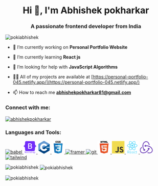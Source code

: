 <h1 align="center">Hi 👋, I'm Abhishek pokharkar</h1>
<h3 align="center">A passionate frontend developer from India</h3>

<p align="left"> <img src="https://komarev.com/ghpvc/?username=pokiabhishek&label=Profile%20views&color=0e75b6&style=flat" alt="pokiabhishek" /> </p>

- 🔭 I’m currently working on **Personal Portfolio Website**

- 🌱 I’m currently learning **React js**

- 🤝 I’m looking for help with **JavaScript Algorithms**

- 👨‍💻 All of my projects are available at [https://personal-portfolio-045.netlify.app/](https://personal-portfolio-045.netlify.app/)

- 📫 How to reach me **abhishekpokharkar81@gmail.com**

<h3 align="left">Connect with me:</h3>
<p align="left">
<a href="https://linkedin.com/in/abhishekpokharkar" target="blank"><img align="center" src="https://raw.githubusercontent.com/rahuldkjain/github-profile-readme-generator/master/src/images/icons/Social/linked-in-alt.svg" alt="abhishekpokharkar" height="30" width="40" /></a>
</p>

<h3 align="left">Languages and Tools:</h3>
<p align="left"> <a href="https://babeljs.io/" target="_blank" rel="noreferrer"> <img src="https://www.vectorlogo.zone/logos/babeljs/babeljs-icon.svg" alt="babel" width="40" height="40"/> </a> <a href="https://getbootstrap.com" target="_blank" rel="noreferrer"> <img src="https://raw.githubusercontent.com/devicons/devicon/master/icons/bootstrap/bootstrap-plain-wordmark.svg" alt="bootstrap" width="40" height="40"/> </a> <a href="https://www.w3schools.com/cpp/" target="_blank" rel="noreferrer"> <img src="https://raw.githubusercontent.com/devicons/devicon/master/icons/cplusplus/cplusplus-original.svg" alt="cplusplus" width="40" height="40"/> </a> <a href="https://www.w3schools.com/css/" target="_blank" rel="noreferrer"> <img src="https://raw.githubusercontent.com/devicons/devicon/master/icons/css3/css3-original-wordmark.svg" alt="css3" width="40" height="40"/> </a> <a href="https://www.framer.com/" target="_blank" rel="noreferrer"> <img src="https://www.vectorlogo.zone/logos/framer/framer-icon.svg" alt="framer" width="40" height="40"/> </a> <a href="https://git-scm.com/" target="_blank" rel="noreferrer"> <img src="https://www.vectorlogo.zone/logos/git-scm/git-scm-icon.svg" alt="git" width="40" height="40"/> </a> <a href="https://www.w3.org/html/" target="_blank" rel="noreferrer"> <img src="https://raw.githubusercontent.com/devicons/devicon/master/icons/html5/html5-original-wordmark.svg" alt="html5" width="40" height="40"/> </a> <a href="https://developer.mozilla.org/en-US/docs/Web/JavaScript" target="_blank" rel="noreferrer"> <img src="https://raw.githubusercontent.com/devicons/devicon/master/icons/javascript/javascript-original.svg" alt="javascript" width="40" height="40"/> </a> <a href="https://reactjs.org/" target="_blank" rel="noreferrer"> <img src="https://raw.githubusercontent.com/devicons/devicon/master/icons/react/react-original-wordmark.svg" alt="react" width="40" height="40"/> </a> <a href="https://redux.js.org" target="_blank" rel="noreferrer"> <img src="https://raw.githubusercontent.com/devicons/devicon/master/icons/redux/redux-original.svg" alt="redux" width="40" height="40"/> </a> <a href="https://tailwindcss.com/" target="_blank" rel="noreferrer"> <img src="https://www.vectorlogo.zone/logos/tailwindcss/tailwindcss-icon.svg" alt="tailwind" width="40" height="40"/> </a> </p>

<p><img align="left" src="https://github-readme-stats.vercel.app/api/top-langs?username=pokiabhishek&show_icons=true&locale=en&layout=compact" alt="pokiabhishek" /></p>

<p>&nbsp;<img align="center" src="https://github-readme-stats.vercel.app/api?username=pokiabhishek&show_icons=true&locale=en" alt="pokiabhishek" /></p>

<p><img align="center" src="https://github-readme-streak-stats.herokuapp.com/?user=pokiabhishek&" alt="pokiabhishek" /></p>
